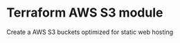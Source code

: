 Terraform AWS S3 module
========================

Create a AWS S3 buckets optimized for static web hosting
